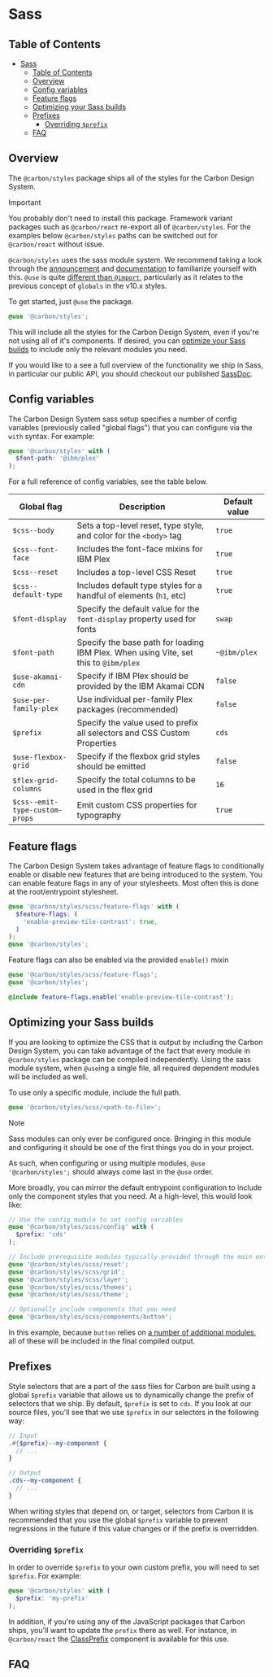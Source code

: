 # Sass

<!-- prettier-ignore-start -->
<!-- START doctoc generated TOC please keep comment here to allow auto update -->
<!-- DON'T EDIT THIS SECTION, INSTEAD RE-RUN doctoc TO UPDATE -->
## Table of Contents

- [Sass](#sass)
  - [Table of Contents](#table-of-contents)
  - [Overview](#overview)
  - [Config variables](#config-variables)
  - [Feature flags](#feature-flags)
  - [Optimizing your Sass builds](#optimizing-your-sass-builds)
  - [Prefixes](#prefixes)
    - [Overriding `$prefix`](#overriding-prefix)
  - [FAQ](#faq)

<!-- END doctoc generated TOC please keep comment here to allow auto update -->
<!-- prettier-ignore-end -->

## Overview

The `@carbon/styles` package ships all of the styles for the Carbon Design
System.

> [!IMPORTANT]  
> You probably don't need to install this package. Framework variant packages
> such as `@carbon/react` re-export all of `@carbon/styles`. For the examples
> below `@carbon/styles` paths can be switched out for `@carbon/react` without
> issue.

`@carbon/styles` uses the sass module system. We recommend taking a look through
the [announcement](https://sass-lang.com/blog/the-module-system-is-launched/)
and [documentation](https://sass-lang.com/documentation/at-rules/use/) to
familiarize yourself with this. `@use` is quite
[different than `@import`](https://sass-lang.com/documentation/at-rules/use/#differences-from-import),
particularly as it relates to the previous concept of `globals` in the v10.x
styles.

To get started, just `@use` the package.

```scss
@use '@carbon/styles';
```

This will include all the styles for the Carbon Design System, even if you're
not using all of it's components. If desired, you can
[optimize your Sass builds](#optimizing-your-sass-builds) to include only the
relevant modules you need.

If you would like to a see a full overview of the functionality we ship in Sass,
in particular our public API, you should checkout our published
[SassDoc](../../packages/styles/docs/sass.md).

## Config variables

The Carbon Design System sass setup specifies a number of config variables
(previously called "global flags") that you can configure via the `with` syntax.
For example:

```scss
@use '@carbon/styles' with (
  $font-path: '@ibm/plex'
);
```

For a full reference of config variables, see the table below.

| Global flag                    | Description                                                                          | Default value |
| ------------------------------ | ------------------------------------------------------------------------------------ | ------------- |
| `$css--body`                   | Sets a top-level reset, type style, and color for the `<body>` tag                   | `true`        |
| `$css--font-face`              | Includes the font-face mixins for IBM Plex                                           | `true`        |
| `$css--reset`                  | Includes a top-level CSS Reset                                                       | `true`        |
| `$css--default-type`           | Includes default type styles for a handful of elements (`h1`, etc)                   | `true`        |
| `$font-display`                | Specify the default value for the `font-display` property used for fonts             | `swap`        |
| `$font-path`                   | Specify the base path for loading IBM Plex. When using Vite, set this to `@ibm/plex` | `~@ibm/plex`  |
| `$use-akamai-cdn`              | Specify if IBM Plex should be provided by the IBM Akamai CDN                         | `false`       |
| `$use-per-family-plex`         | Use individual per-family Plex packages (recommended)                                | `false`       |
| `$prefix`                      | Specify the value used to prefix all selectors and CSS Custom Properties             | `cds`         |
| `$use-flexbox-grid`            | Specify if the flexbox grid styles should be emitted                                 | `false`       |
| `$flex-grid-columns`           | Specify the total columns to be used in the flex grid                                | `16`          |
| `$css--emit-type-custom-props` | Emit custom CSS properties for typography                                            | `true`        |

## Feature flags

The Carbon Design System takes advantage of feature flags to conditionally
enable or disable new features that are being introduced to the system. You can
enable feature flags in any of your stylesheets. Most often this is done at the
root/entrypoint stylesheet.

```scss
@use '@carbon/styles/scss/feature-flags' with (
  $feature-flags: (
    'enable-preview-tile-contrast': true,
  )
);
@use '@carbon/styles';
```

Feature flags can also be enabled via the provided `enable()` mixin

```scss
@use '@carbon/styles/scss/feature-flags';
@use '@carbon/styles';

@include feature-flags.enable('enable-preview-tile-contrast');
```

## Optimizing your Sass builds

If you are looking to optimize the CSS that is output by including the Carbon
Design System, you can take advantage of the fact that every module in
`@carbon/styles` package can be compiled independently. Using the sass module
system, when `@use`ing a single file, all required dependent modules will be
included as well.

To use only a specific module, include the full path.

```scss
@use '@carbon/styles/scss/<path-to-file>';
```

> [!NOTE]  
> Sass modules can only ever be configured once. Bringing in this module and
> configuring it should be one of the first things you do in your project.
>
> As such, when configuring or using multiple modules, `@use '@carbon/styles';`
> should always come last in the `@use` order.

More broadly, you can mirror the default entrypoint configuration to include
only the component styles that you need. At a high-level, this would look like:

```scss
// Use the config module to set config variables
@use '@carbon/styles/scss/config' with (
  $prefix: 'cds'
);

// Include prerequisite modules typically provided through the main entrypoint
@use '@carbon/styles/scss/reset';
@use '@carbon/styles/scss/grid';
@use '@carbon/styles/scss/layer';
@use '@carbon/styles/scss/themes';
@use '@carbon/styles/scss/theme';

// Optionally include components that you need
@use '@carbon/styles/scss/components/button';
```

In this example, because `button` relies on
[a number of additional modules](https://github.com/carbon-design-system/carbon/blob/main/packages/styles/scss/components/button/_button.scss#L8-L22),
all of these will be included in the final compiled output.

## Prefixes

Style selectors that are a part of the sass files for Carbon are built using a
global `$prefix` variable that allows us to dynamically change the prefix of
selectors that we ship. By default, `$prefix` is set to `cds`. If you look at
our source files, you'll see that we use `$prefix` in our selectors in the
following way:

```scss
// Input
.#{$prefix}--my-component {
  // ...
}

// Output
.cds--my-component {
  // ...
}
```

When writing styles that depend on, or target, selectors from Carbon it is
recommended that you use the global `$prefix` variable to prevent regressions in
the future if this value changes or if the prefix is overridden.

### Overriding `$prefix`

In order to override `$prefix` to your own custom prefix, you will need to set
`$prefix`. For example:

```scss
@use '@carbon/styles' with (
  $prefix: 'my-prefix'
);
```

In addition, if you're using any of the JavaScript packages that Carbon ships,
you'll want to update the `prefix` there as well. For instance, in
`@carbon/react` the
[ClassPrefix](https://react.carbondesignsystem.com/?path=/docs/components-classprefix--overview)
component is available for this use.

## FAQ
